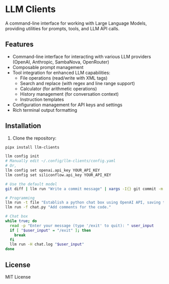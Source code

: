 # LLM Clients

A command-line interface for working with Large Language Models, providing utilities for prompts, tools, and LLM API calls.

## Features

- Command-line interface for interacting with various LLM providers (OpenAI, Anthropic, SambaNova, OpenRouter)
- Composable prompt management
- Tool integration for enhanced LLM capabilities:
  - File operations (read/write with XML tags)
  - Search and replace (with regex and line range support)
  - Calculator (for arithmetic operations)
  - History management (for conversation context)
  - Instruction templates
- Configuration management for API keys and settings
- Rich terminal output formatting

## Installation

1. Clone the repository:
```bash
pipx install llm-clients

llm config init
# Manually edit ~/.config/llm-clients/config.yaml
# Or, 
llm config set openai.api_key YOUR_API_KEY
llm config set siliconflow.api_key YOUR_API_KEY
```

```bash
# Use the default model
git diff | llm run "Write a commit message" | xargs -I{} git commit -m {}

# Programming
llm run -t file "Establish a python chat box using OpenAI API, saving to chat.py."
llm run -f chat.py "Add comments for the code."

# Chat box
while true; do
  read -p "Enter your message (type '/exit' to quit): " user_input
  if [ "$user_input" = "/exit" ]; then
    break
  fi
  llm run -H chat.log "$user_input"
done
```


## License

MIT License 